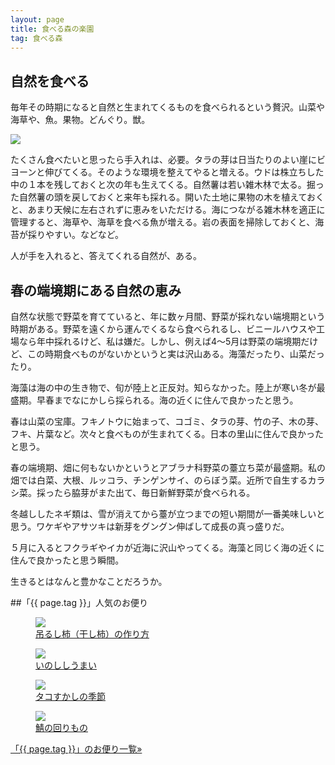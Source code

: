 ```yaml
---
layout: page
title: 食べる森の楽園
tag: 食べる森
---
```


## 自然を食べる

毎年その時期になると自然と生まれてくるものを食べられるという贅沢。山菜や海草や、魚。果物。どんぐり。獣。

![](https://farm4.staticflickr.com/3738/11814697963_22e9e85b36.jpg)

たくさん食べたいと思ったら手入れは、必要。タラの芽は日当たりのよい崖にビヨーンと伸びてくる。そのような環境を整えてやると増える。ウドは株立ちした中の１本を残しておくと次の年も生えてくる。自然薯は若い雑木林で太る。掘った自然薯の頭を戻しておくと来年も採れる。開いた土地に果物の木を植えておくと、あまり天候に左右されずに恵みをいただける。海につながる雑木林を適正に管理すると、海草や、海草を食べる魚が増える。岩の表面を掃除しておくと、海苔が採りやすい。などなど。

人が手を入れると、答えてくれる自然が、ある。

## 春の端境期にある自然の恵み

自然な状態で野菜を育てていると、年に数ヶ月間、野菜が採れない端境期という時期がある。野菜を遠くから運んでくるなら食べられるし、ビニールハウスや工場なら年中採れるけど、私は嫌だ。しかし、例えば4〜5月は野菜の端境期だけど、この時期食べものがないかというと実は沢山ある。海藻だったり、山菜だったり。

海藻は海の中の生き物で、旬が陸上と正反対。知らなかった。陸上が寒い冬が最盛期。早春までなにかしら採られる。海の近くに住んで良かったと思う。

春は山菜の宝庫。フキノトウに始まって、コゴミ、タラの芽、竹の子、木の芽、フキ、片葉など。次々と食べものが生まれてくる。日本の里山に住んで良かったと思う。

春の端境期、畑に何もないかというとアブラナ科野菜の薹立ち菜が最盛期。私の畑では白菜、大根、ルッコラ、チンゲンサイ、のらぼう菜。近所で自生するカラシ菜。採ったら脇芽がまた出て、毎日新鮮野菜が食べられる。

冬越ししたネギ類は、雪が消えてから薹が立つまでの短い期間が一番美味しいと思う。ワケギやアサツキは新芽をグングン伸ばして成長の真っ盛りだ。

５月に入るとフクラギやイカが近海に沢山やってくる。海藻と同じく海の近くに住んで良かったと思う瞬間。


生きるとはなんと豊かなことだろうか。


##「{{ page.tag }}」人気のお便り
<figure class="related-post"><a href="http://kobapan.com/blog/2014/10/09/turushigaki.html"><img src="https://c2.staticflickr.com/4/3928/15380926548_620f948dc5.jpg"/></a><figcaption><a href="http://kobapan.com/blog/2014/10/09/turushigaki.html">吊るし柿（干し柿）の作り方</a></figcaption></figure><figure class="related-post"><a href="http://kobapan.com/blog/2014/11/06/inoshishi.html"><img src="https://c2.staticflickr.com/4/3941/15725598412_14ef8f5dea.jpg"/></a><figcaption><a href="http://kobapan.com/blog/2014/11/06/inoshishi.html">いのししうまい</a></figcaption></figure><figure class="related-post"><a href="http://kobapan.com/blog/2014/10/20/tako.html"><img src="https://c2.staticflickr.com/4/3954/15411250199_9d56238c5a.jpg"/></a><figcaption><a href="http://kobapan.com/blog/2014/10/20/tako.html">タコすかしの季節</a></figcaption></figure><figure class="related-post"><a href="http://kobapan.com/blog/2014/01/28/saba.html"><img src="http://farm8.staticflickr.com/7337/12189039664_ac2bac0b8e.jpg"/></a><figcaption><a href="http://kobapan.com/blog/2014/01/28/saba.html">鯖の回りもの</a></figcaption></figure>
<p style="clear:both;"><a href="{{site.url}}/tags/{{ page.tag }}">「{{ page.tag }}」のお便り一覧&raquo;</a></p>

